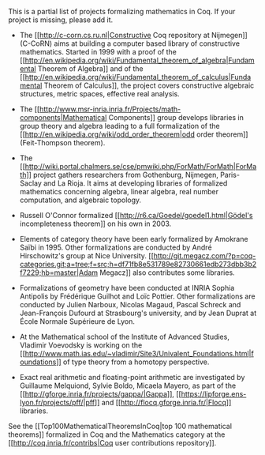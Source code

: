 This is a partial list of projects formalizing mathematics in Coq. If your project is missing, please add it.

* The [[http://c-corn.cs.ru.nl|Constructive Coq repository at Nijmegen]] (C-CoRN) aims at building a computer based library of constructive mathematics. Started in 1999 with a proof of the [[http://en.wikipedia.org/wiki/Fundamental_theorem_of_algebra|Fundamental Theorem of Algebra]] and of the [[http://en.wikipedia.org/wiki/Fundamental_theorem_of_calculus|Fundamental Theorem of Calculus]], the project covers constructive algebraic structures, metric spaces, effective real analysis.

* The [[http://www.msr-inria.inria.fr/Projects/math-components|Mathematical Components]] group develops libraries in group theory and algebra leading to a full formalization of the [[http://en.wikipedia.org/wiki/odd_order_theorem|odd order theorem]] (Feit-Thompson theorem).

* The [[http://wiki.portal.chalmers.se/cse/pmwiki.php/ForMath/ForMath|ForMath]] project gathers researchers from Gothenburg, Nijmegen, Paris-Saclay and La Rioja. It aims at developing
libraries of formalized mathematics concerning algebra, linear algebra, real number computation, and algebraic topology. 

* Russell O'Connor formalized [[http://r6.ca/Goedel/goedel1.html|Gödel's incompleteness theorem]] on his own in 2003.

* Elements of category theory have been early formalized by Amokrane Saïbi in 1995. Other formalizations are conducted by André Hirschowitz's group at Nice University. [[http://git.megacz.com/?p=coq-categories.git;a=tree;f=src;h=df71fb8e531789e82730661edb273dbb3b2f7229;hb=master|Adam Megacz]] also contributes some libraries.

* Formalizations of geometry have been conducted at INRIA Sophia Antipolis by Frédérique Guilhot and Loïc Pottier. Other formalizations are conducted by Julien Narboux, Nicolas Magaud, Pascal Schreck and Jean-François Dufourd at Strasbourg's university, and by Jean Duprat at École Normale Supérieure de Lyon.

* At the Mathematical school of the Institute of Advanced Studies, Vladimir Voevodsky is working on the [[http://www.math.ias.edu/~vladimir/Site3/Univalent_Foundations.html|foundations]] of type theory from a homotopy perspective.

* Exact real arithmetic and floating-point arithmetic are investigated by Guillaume Melquiond, Sylvie Boldo, Micaela Mayero, as part of the [[http://gforge.inria.fr/projects/gappa/|Gappa]], [[https://lipforge.ens-lyon.fr/projects/pff/|pff]] and [[http://flocq.gforge.inria.fr/|Flocq]] libraries.

See the [[Top100MathematicalTheoremsInCoq|top 100 mathematical theorems]] formalized in Coq and the Mathematics category at the [[http://coq.inria.fr/contribs|Coq user contributions repository]].
